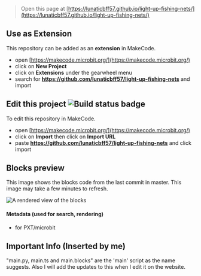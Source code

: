 
> Open this page at [https://lunaticbff57.github.io/light-up-fishing-nets/](https://lunaticbff57.github.io/light-up-fishing-nets/)

## Use as Extension

This repository can be added as an **extension** in MakeCode.

* open [https://makecode.microbit.org/](https://makecode.microbit.org/)
* click on **New Project**
* click on **Extensions** under the gearwheel menu
* search for **https://github.com/lunaticbff57/light-up-fishing-nets** and import

## Edit this project ![Build status badge](https://github.com/lunaticbff57/light-up-fishing-nets/workflows/MakeCode/badge.svg)

To edit this repository in MakeCode.

* open [https://makecode.microbit.org/](https://makecode.microbit.org/)
* click on **Import** then click on **Import URL**
* paste **https://github.com/lunaticbff57/light-up-fishing-nets** and click import

## Blocks preview

This image shows the blocks code from the last commit in master.
This image may take a few minutes to refresh.

![A rendered view of the blocks](https://github.com/lunaticbff57/light-up-fishing-nets/raw/master/.github/makecode/blocks.png)

#### Metadata (used for search, rendering)

* for PXT/microbit
<script src="https://makecode.com/gh-pages-embed.js"> </script> <script>makeCodeRender("{{ site.makecode.home_url }}", "{{ site.github.owner_name }}/{{ site.github.repository_name }}"); </script>

## Important Info (Inserted by me)

"main.py, main.ts and main.blocks" are the 'main' script as the name suggests.
Also I will add the updates to this when I edit it on the website.
